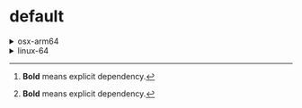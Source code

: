 # default

<details>
<summary>osx-arm64</summary>

|Dependency[^1]|Before|After|Change|
|-|-|-|-|
|[**setuptools**](https://pypi.org/project/setuptools)|74.1.3|75.6.0|Major Upgrade|
|[**polars**](https://prefix.dev/channels/conda-forge/packages/polars)|1.15.0|1.16.0|Minor Upgrade|
|**my-package**|py313hc743ca1_0|py313hc743ca1_1|Only build string|

</details>

<details>
<summary>linux-64</summary>

|Dependency[^1]|Before|After|Change|
|-|-|-|-|
|**pkg**|0.23.0|0.23.0|Other|

</details>

[^1]: **Bold** means explicit dependency.
[^2]: Dependency got downgraded.
